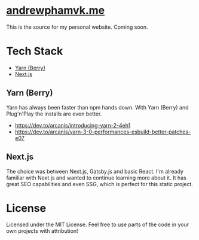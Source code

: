 # [andrewphamvk.me](https://www.andrewphamvk.me/)

This is the source for my personal website. Coming soon.

# Tech Stack

- [Yarn (Berry)](#yarn-berry)
- [Next.js](#nextjs)

## Yarn (Berry)

Yarn has always been faster than npm hands down. With Yarn (Berry) and Plug'n'Play the installs are even better.

- https://dev.to/arcanis/introducing-yarn-2-4eh1
- https://dev.to/arcanis/yarn-3-0-performances-esbuild-better-patches-e07

## Next.js

The choice was between Next.js, Gatsby.js and basic React. I'm already familiar with Next.js and wanted to continue learning more about it. It has great SEO capabilities and even SSG, which is perfect for this static project.

# License

Licensed under the MIT License. Feel free to use parts of the code in your own projects with attribution!
